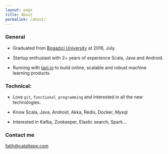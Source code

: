 ```yaml
---
layout: page
title: About
permalink: /about/
---
```


### General

- Graduated from [Bogazici University](http://www.boun.edu.tr/en_US) at 2016, July.

- Startup enthusiast with 2+ years of experience Scala, Java and Android.

- Running with [tazi.io][1] to build online, scalable and robust machine learning products.

### Technical:

- Love `git`, `functional programming` and interested in all the new technologies.

- Know Scala, Java, Android, Akka, Redis, Docker, Mysql

- Interested in Kafka, Zookeeper, Elastic search, Spark...

### Contact me

[fatih@cataltepe.com](mailto:fatih@cataltepe.com)


[1]: http://www.tazi.io